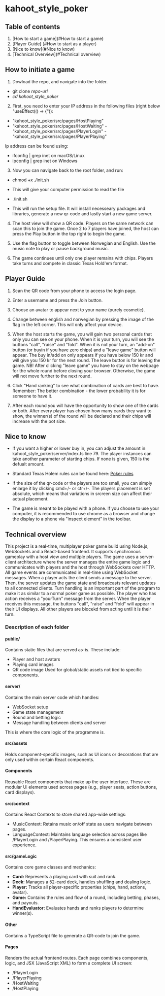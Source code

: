 # kahoot_style_poker

## Table of contents

1. [How to start a game](#How to start a game)
2. [Player Guide] (#How to start as a player)
3. [Nice to know](#Nice to know)
4. [Technical Overview](#Technical overview)

## How to initiate a game

1. Dowload the repo, and navigate into the folder.

- git clone _repo-url_
- _cd kahoot_style_poker_

2. First, you need to enter your IP address in the following files (right below "useEffect(() => {")):

- "kahoot_style_poker/src/pages/HostPlaying"
- "kahoot_style_poker/src/pages/HostWaiting"
  -"kahoot_style_poker/src/pages/PlayerLogin"
  -"kahoot_style_poker/src/pages/PlayerPlaying"

Ip address can be found using:

- ifconfig | grep inet on macOS/Linux
- ipconfig | grep inet on Windows

3. Now you can navigate back to the root folder, and run:

- chmod +x ./init.sh

* This will give your computer permission to read the file

- ./init.sh

* This will run the setup file. It will install necesseary packages and libraries, generate a new qr-code and lastly start a new game server.

4. The host view will show a QR code. Players on the same network can scan this to join the game. Once 2 to 7 players have joined, the host can press the Play button in the top right to begin the game.

5. Use the flag button to toggle between Norwegian and English. Use the music note to play or pause background music.

6. The game continues until only one player remains with chips. Players take turns and compete in classic Texas Hold'em format.

## Player Guide

1. Scan the QR code from your phone to access the login page.
2. Enter a username and press the Join button.
3. Choose an avatar to appear next to your name (purely cosmetic).

4. Change between english and norwegian by pressing the image of the flag in the left corner. This will only affect your device.

5. When the host starts the game, you will gain two personal cards that only you can see on your phone. When it is your turn, you will see the buttons "call", "raise" and "fold". When it is not your turn, an "add-on" button (or buyin if you have zero chips) and a "leave game" button will appear. The buy in/add on only appears if you have below 150 kr and will give you 150 kr for the next round. The leave button is for leaving the game. NB! After clicking "leave game" you have to stay on the webpage for the whole round before closing your browser. Otherwise, the game will not move further to the next round.

6. Click "Hand ranking" to see what combination of cards are best to have. Remember: The better combination - the lower probability it is for someone to have it.

7. After each round you will have the opportunity to show one of the cards or both. After every player has chosen how many cards they want to show, the winner(s) of the round will be declared and their chips will increase with the pot size.

## Nice to know

- If you want a higher or lower buy in, you can adjust the amount in kahoot_style_poker/server/index.ts line 79. The player instances can take another parameter of starting chips. If none is given, 150 is the defualt amount.

- Standard Texas Holem rules can be found here: [Poker rules](https://www.pokernews.com/poker-rules/texas-holdem.htm)

- If the size of the qr-code or the players are too small, you can simply enlarge it by clicking cmd+/- or ctr+/-. The players placement is set absolute, which means that variations in srcreen size can affect their actual placement.

- The game is meant to be played with a phone. If you choose to use your computer, it is recommended to use chrome as a browser and change the display to a phone via "inspect element" in the toolbar.

## Technical overview

This project is a real-time, multiplayer poker game build using Node.js, WebSockets and a React-based frontend. It supports synchronous gameplay with a host view and multiple players. The game uses a server-client architecture where the server manages the entire game logic and communicates with players and the host through WebSockets over HTTP. All game events are communicated in real-time using WebSocket messages. When a player acts the client sends a message to the server. Then, the server updates the game state and broadcasts relevant updates to all connected clients. Turn handling is an important part of the program to make it as similar to a normal poker game as possible. The player who has action receives a "yourTurn" message from the server. When the player receives this message, the buttons "call", "raise" and "fold" will appear in their UI displays. All other players are blocekd from acting until it is their turn.

### Description of each folder

#### public/

Contains static files that are served as-is. These include:

- Player and host avatars
- Playing card images
- QR code image
  Used for global/static assets not tied to specific components.

#### server/

Contains the main server code which handles:

- WebSocket setup
- Game state management
- Round and betting logic
- Message handling between clients and server

This is where the core logic of the programme is.

#### src/assets

Holds component-specific images, such as UI icons or decorations that are only used within certain React components.

#### Components

Reusable React components that make up the user interface. These are modular UI elements used across pages (e.g., player seats, action buttons, card displays).

#### src/context

Contains React Contexts to store shared app-wide settings:

- MusicContext: Retains music on/off state as users navigate between pages.
- LanguageContext: Maintains language selection across pages like /PlayerLogin and /PlayerPlaying.
  This ensures a consistent user experience.

#### src/gameLogic

Contains core game classes and mechanics:

- **Card:** Represents a playing card with suit and rank.
- **Deck:** Manages a 52-card deck, handles shuffling and dealing logic.
- **Player:** Tracks all player-specific properties (chips, hand, actions, avatar).
- **Game:** Contains the rules and flow of a round, including betting, phases, and payouts.
- **HandEvaluator:** Evaluates hands and ranks players to determine winner(s).

#### Other

Contains a TypeScript file to generate a QR-code to join the game.

#### Pages

Renders the actual frontend routes. Each page combines components, logic, and JSX (JavaScript XML) to form a complete UI screen:

- /PlayerLogin
- /PlayerPlaying
- /HostWaiting
- /HostPlaying
